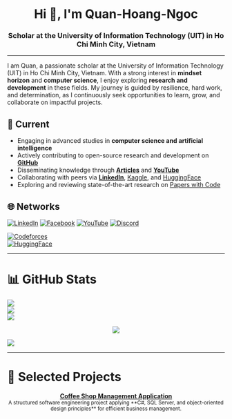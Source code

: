 <h1 align="center">Hi 👋, I'm Quan-Hoang-Ngoc</h1>
<h3 align="center">Scholar at the University of Information Technology (UIT) in Ho Chi Minh City, Vietnam</h3>

---

I am Quan, a passionate scholar at the University of Information Technology (UIT) in Ho Chi Minh City, Vietnam. With a strong interest in **mindset horizon** and **computer science**, I enjoy exploring **research and development** in these fields. My journey is guided by resilience, hard work, and determination, as I continuously seek opportunities to learn, grow, and collaborate on impactful projects.

## 🚀 Current
- Engaging in advanced studies in **computer science and artificial intelligence**  
- Actively contributing to open-source research and development on **[GitHub](https://github.com/QuanHoangNgoc)**  
- Disseminating knowledge through **[Articles](https://sites.google.com/view/quan12i/trang-ch%E1%BB%A7)** and **[YouTube](https://www.youtube.com/@QuanHoangNgoc-yu9uo?sub_confirmation=1)**  
- Collaborating with peers via **[LinkedIn](https://www.linkedin.com/in/quanhoangngoc)**, [Kaggle](https://www.kaggle.com/quanhoangngoc), and [HuggingFace](https://huggingface.co/QuanHoangNgoc)
- Exploring and reviewing state-of-the-art research on [Papers with Code](https://paperswithcode.com/sota)

## 🌐 Networks

[![LinkedIn](https://img.shields.io/badge/LinkedIn-%230077B5.svg?logo=linkedin&logoColor=white)](https://linkedin.com/in/quanhoangngoc) 
[![Facebook](https://img.shields.io/badge/Facebook-%231877F2.svg?logo=Facebook&logoColor=white)](https://facebook.com/quanhnqt) 
[![YouTube](https://img.shields.io/badge/YouTube-%23FF0000.svg?logo=YouTube&logoColor=white)](https://youtube.com/@QuanHoangNgoc-yu9uo) 
[![Discord](https://img.shields.io/badge/Discord-%237289DA.svg?logo=discord&logoColor=white)](https://discord.gg/quan_21229) 

[![Codeforces](https://img.shields.io/badge/Codeforces-1F8ACB.svg?logo=Codeforces&logoColor=white)](https://codeforces.com/profile/quanhn)  
[![HuggingFace](https://img.shields.io/badge/HuggingFace-FFD21E.svg?logo=huggingface&logoColor=black)](https://huggingface.co/QuanHoangNgoc)  

---

# 📊 GitHub Stats 
![](https://github-readme-stats.vercel.app/api?username=QuanHoangNgoc&theme=dark&hide_border=false&include_all_commits=true&count_private=true)<br/>
![](https://nirzak-streak-stats.vercel.app/?user=QuanHoangNgoc&theme=dark&hide_border=false)<br/>
![](https://github-readme-stats.vercel.app/api/top-langs/?username=QuanHoangNgoc&theme=dark&hide_border=false&include_all_commits=true&count_private=true&layout=compact)

<div align="center">
   <img src="https://github-readme-stats-beta-seven-10.vercel.app/api?username=QuanHoangNgoc&show_icons=true&theme=default&count_private=true&include_all_commits=false" />
</div>

[![](https://visitcount.itsvg.in/api?id=QuanHoangNgoc&icon=0&color=0)](https://visitcount.itsvg.in)

<!-- Proudly created with GPRM ( https://gprm.itsvg.in ) -->

---

# 📂 Selected Projects  

<p align="center">
  <a href="https://github.com/QuanHoangNgoc/Coffee-Shop-Management-App-SE-"><b>Coffee Shop Management Application</b></a>  
  <br>
  <sub>A structured software engineering project applying **C#, SQL Server, and object-oriented design principles** for efficient business management.</sub>
</p>
 